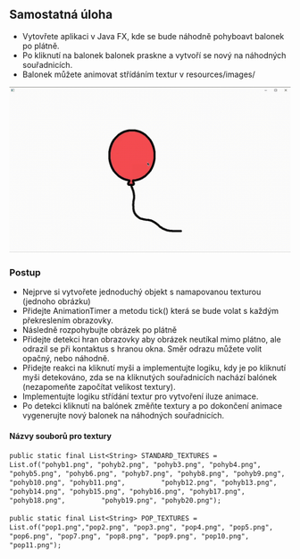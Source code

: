 ## Samostatná úloha
 - Vytovřete aplikaci v Java FX, kde se bude náhodně pohyboavt balonek po plátně.
 - Po kliknutí na balonek balonek praskne a vytvoří se nový na náhodných souřadnicích. 
 - Balonek můžete animovat střídáním textur v resources/images/

![screenshot](screenshot.gif)

### Postup
- Nejprve si vytvořete jednoduchý objekt s namapovanou texturou (jednoho obrázku)
- Přidejte AnimationTimer a metodu  tick() která se bude volat s každým překreslením obrazovky.
- Následně rozpohybujte obrázek po plátně
- Přidejte detekci hran obrazovky aby obrázek neutíkal mimo plátno, ale odrazil se při kontaktus s hranou okna. Směr odrazu můžete volit opačný, nebo náhodně.
- Přidejte reakci na kliknutí myši a implementujte logiku, kdy je po kliknutí myši detekováno, zda se na kliknutých souřadnicích nachází balónek (nezapomeňte započítat velikost textury).
-  Implementujte logiku střídání textur pro vytvoření iluze animace. 
- Po detekci kliknutí na balónek změňte textury a po dokončení animace vygenerujte nový balonek na náhodných souřadnicích. 


#### Názvy souborů pro textury
```
public static final List<String> STANDARD_TEXTURES = List.of("pohyb1.png", "pohyb2.png", "pohyb3.png", "pohyb4.png",         "pohyb5.png", "pohyb6.png", "pohyb7.png", "pohyb8.png", "pohyb9.png", "pohyb10.png", "pohyb11.png",         "pohyb12.png", "pohyb13.png", "pohyb14.png", "pohyb15.png", "pohyb16.png", "pohyb17.png", "pohyb18.png",         "pohyb19.png", "pohyb20.png");

public static final List<String> POP_TEXTURES = List.of("pop1.png","pop2.png", "pop3.png", "pop4.png", "pop5.png",         "pop6.png", "pop7.png", "pop8.png", "pop9.png", "pop10.png", "pop11.png");

```

